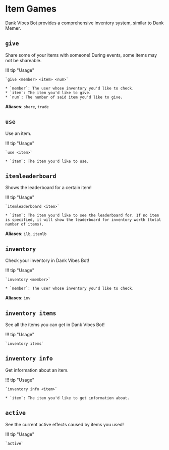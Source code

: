 # Item Games

Dank Vibes Bot provides a comprehensive inventory system, similar to Dank Memer. 


## `give`

Share some of your items with someone! During events, some items may not be shareable. 

!!! tip "Usage"
    
    `give <member> <item> <num>`

    * `member`: The user whose inventory you'd like to check.
    * `item`: The item you'd like to give.
    * `num`: The number of said item you'd like to give.

**Aliases**: `share`, `trade`

## `use`

Use an item.

!!! tip "Usage"
    
    `use <item>`

    * `item`: The item you'd like to use.

## `itemleaderboard`

Shows the leaderboard for a certain item!

!!! tip "Usage"

    `itemleaderboard <item>`

    * `item`: The item you'd like to see the leaderboard for. If no item is specified, it will show the leaderboard for inventory worth (total number of items). 

**Aliases**: `ilb`, `itemlb`


## `inventory`

Check your inventory in Dank Vibes Bot!

!!! tip "Usage"
    
    `inventory <member>`

    * `member`: The user whose inventory you'd like to check.

**Aliases**: `inv`

## `inventory items`

See all the items you can get in Dank Vibes Bot!

!!! tip "Usage"
    
    `inventory items`

## `inventory info` 

Get information about an item.

!!! tip "Usage"
    
    `inventory info <item>`

    * `item`: The item you'd like to get information about.

## `active`

See the current active effects caused by items you used!

!!! tip "Usage"

    `active`

